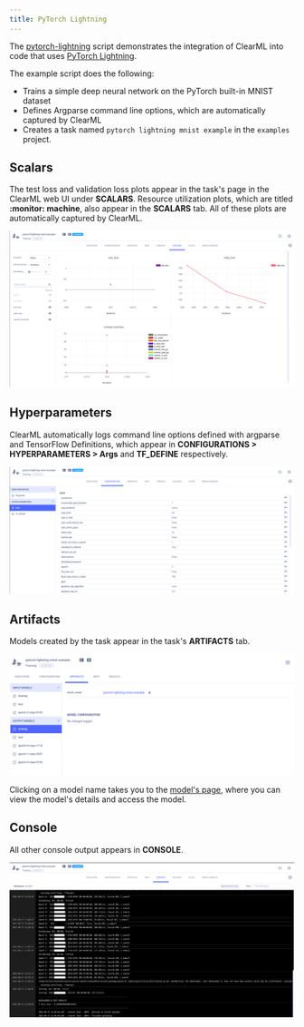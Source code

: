 ```yaml
---
title: PyTorch Lightning
---
```


The [pytorch-lightning](https://github.com/allegroai/clearml/blob/master/examples/frameworks/pytorch-lightning/pytorch_lightning_example.py) 
script demonstrates the integration of ClearML into code that uses [PyTorch Lightning](https://www.pytorchlightning.ai/). 

The example script does the following:
* Trains a simple deep neural network on the PyTorch built-in MNIST dataset
* Defines Argparse command line options, which are automatically captured by ClearML
* Creates a task named `pytorch lightning mnist example` in the `examples` project.

## Scalars

The test loss and validation loss plots appear in the task's page in the ClearML web UI under **SCALARS**. 
Resource utilization plots, which are titled **:monitor: machine**, also appear in the **SCALARS** tab. All of these 
plots are automatically captured by ClearML. 

![PyTorch Lightning scalars](../../../img/examples_pytorch_lightning_scalars.png)


## Hyperparameters

ClearML automatically logs command line options defined with argparse and TensorFlow Definitions, which appear in 
**CONFIGURATIONS > HYPERPARAMETERS > Args** and **TF_DEFINE** respectively. 

![PyTorch Lightning parameters](../../../img/examples_pytorch_lightning_params.png)

## Artifacts

Models created by the task appear in the task's **ARTIFACTS** tab.

![PyTorch Lightning model](../../../img/examples_pytorch_lightning_model.png)

Clicking on a model name takes you to the [model's page](../../../webapp/webapp_model_viewing.md), where you can view 
the model's details and access the model.

## Console

All other console output appears in **CONSOLE**.

![PyTorch Lightning console](../../../img/examples_pytorch_lightning_console.png)

